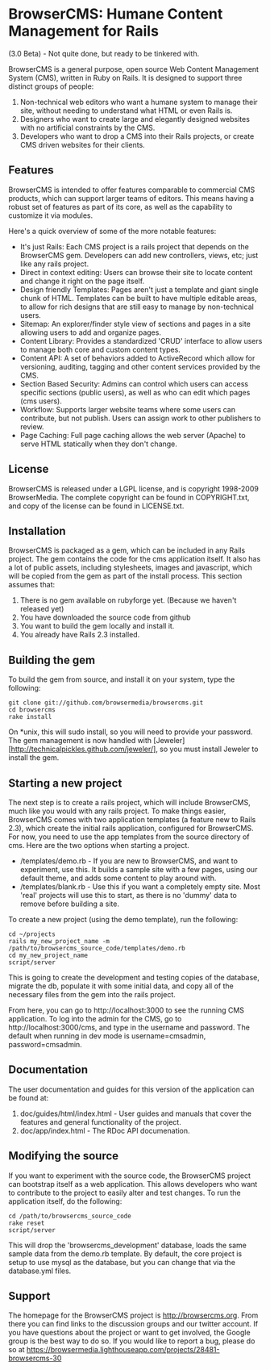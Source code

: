 # BrowserCMS: Humane Content Management for Rails

(3.0 Beta) - Not quite done, but ready to be tinkered with.

BrowserCMS is a general purpose, open source Web Content Management System (CMS), written in Ruby on Rails. It is designed to support three distinct groups of people:

1. Non-technical web editors who want a humane system to manage their site, without needing to understand what HTML or even Rails is.
2. Designers who want to create large and elegantly designed websites with no artificial constraints by the CMS.
3. Developers who want to drop a CMS into their Rails projects, or create CMS driven websites for their clients.

## Features
BrowserCMS is intended to offer features comparable to commercial CMS products, which can support larger teams of editors. This means having a robust set of features as part of its core, as well as the capability to customize it via modules. 

Here's a quick overview of some of the more notable features:

* It's just Rails: Each CMS project is a rails project that depends on the BrowserCMS gem. Developers can add new controllers, views, etc; just like any rails project.
* Direct in context editing: Users can browse their site to locate content and change it right on the page itself.
* Design friendly Templates: Pages aren't just a template and giant single chunk of HTML. Templates can be built to have multiple editable areas, to allow for rich designs that are still easy to manage by non-technical users.
* Sitemap: An explorer/finder style view of sections and pages in a site allowing users to add and organize pages.
* Content Library: Provides a standardized 'CRUD' interface to allow users to manage both core and custom content types.
* Content API: A set of behaviors added to ActiveRecord which allow for versioning, auditing, tagging and other content services provided by the CMS.
* Section Based Security: Admins can control which users can access specific sections (public users), as well as who can edit which pages (cms users).
* Workflow: Supports larger website teams where some users can contribute, but not publish. Users can assign work to other publishers to review.
* Page Caching: Full page caching allows the web server (Apache) to serve HTML statically when they don't change.

## License
BrowserCMS is released under a LGPL license, and is copyright 1998-2009 BrowserMedia. The complete copyright can be found in COPYRIGHT.txt, and copy of the license can be found in LICENSE.txt.

## Installation
BrowserCMS is packaged as a gem, which can be included in any Rails project. The gem contains the code for the cms application itself. It also has a lot of public assets, including stylesheets, images and javascript, which will be copied from the gem as part of the install process. This section assumes that:

1. There is no gem available on rubyforge yet. (Because we haven't released yet)
2. You have downloaded the source code from github
3. You want to build the gem locally and install it.
4. You already have Rails 2.3 installed.

## Building the gem
To build the gem from source, and install it on your system, type the following:

    git clone git://github.com/browsermedia/browsercms.git
    cd browsercms
    rake install

On *unix, this will sudo install, so you will need to provide your password.  The gem management is now handled with [Jeweler][http://technicalpickles.github.com/jeweler/], so you must install Jeweler to install the gem.

## Starting a new project
The next step is to create a rails project, which will include BrowserCMS, much like you would with any rails project. To make things easier, BrowserCMS comes with two application templates (a feature new to Rails 2.3), which create the initial rails application, configured for BrowserCMS. For now, you need to use the app templates from the source directory of cms. Here are the two options when starting a project.

* /templates/demo.rb - If you are new to BrowserCMS, and want to experiment, use this. It builds a sample site with a few pages, using our default theme, and adds some content to play around with.
* /templates/blank.rb - Use this if you want a completely empty site. Most 'real' projects will use this to start, as there is no 'dummy' data to remove before building a site.

To create a new project (using the demo template), run the following:

    cd ~/projects
    rails my_new_project_name -m /path/to/browsercms_source_code/templates/demo.rb
    cd my_new_project_name
    script/server

This is going to create the development and testing copies of the database, migrate the db, populate it with some initial data, and copy all of the necessary files from the gem into the rails project.

From here, you can go to http://localhost:3000 to see the running CMS application. To log into the admin for the CMS, go to http://localhost:3000/cms, and type in the username and password. The default when running in dev mode is username=cmsadmin, password=cmsadmin. 

## Documentation
The user documentation and guides for this version of the application can be found at:

1. doc/guides/html/index.html - User guides and manuals that cover the features and general functionality of the project.
2. doc/app/index.html - The RDoc API documenation.

## Modifying the source
If you want to experiment with the source code, the BrowserCMS project can bootstrap itself as a web application. This allows developers who want to contribute to the project to easily alter and test changes. To run the application itself, do the following:

    cd /path/to/browsercms_source_code
    rake reset
    script/server

This will drop the 'browsercms_development' database, loads the same sample data from the demo.rb template. By default, the core project is setup to use mysql as the database, but you can change that via the database.yml files.

## Support
The homepage for the BrowserCMS project is http://browsercms.org. From there you can find links to the discussion groups and our twitter account. If you have questions about the project or want to get involved, the Google group is the best way to do so. If you would like to report a bug, please do so at https://browsermedia.lighthouseapp.com/projects/28481-browsercms-30
